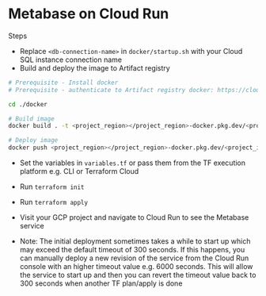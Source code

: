 # Metabase on Cloud Run

Steps

- Replace `<db-connection-name>` in `docker/startup.sh` with your Cloud SQL instance connection name
- Build and deploy the image to Artifact registry

```sh
# Prerequisite - Install docker
# Prerequisite - authenticate to Artifact registry docker: https://cloud.google.com/artifact-registry/docs/docker/pushing-and-pulling#auth

cd ./docker

# Build image
docker build . -t <project_region></project_region>-docker.pkg.dev/<project_id>/metabase/metabase

# Deploy image
docker push <project_region></project_region>-docker.pkg.dev/<project_id>/metabase/metabase
```

- Set the variables in `variables.tf` or pass them from the TF execution platform e.g. CLI or Terraform Cloud
- Run `terraform init`
- Run `terraform apply`
- Visit your GCP project and navigate to Cloud Run to see the Metabase service


- Note: The initial deployment sometimes takes a while to start up which may exceed the default timeout of 300 seconds. If this happens, you can manually deploy a new revision of the service from the Cloud Run console with an higher timeout value e.g. 6000 seconds. This will allow the service to start up and then you can revert the timeout value back to 300 seconds when another TF plan/apply is done

